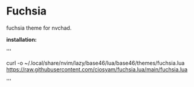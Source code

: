 # Fuchsia

fuchsia theme for nvchad.

**installation:**

'''

curl -o ~/.local/share/nvim/lazy/base46/lua/base46/themes/fuchsia.lua https://raw.githubusercontent.com/ciosyam/fuchsia.lua/main/fuchsia.lua

'''
